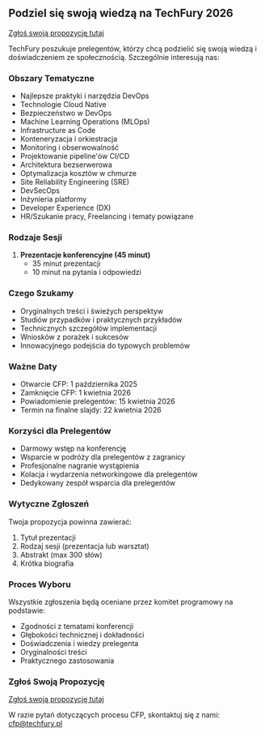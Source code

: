 <!--
.. title: Call for Papers (CFP)
.. slug: cfp
.. date: 2025-10-02 12:00:00 UTC
.. tags:
.. category:
.. link:
.. description: Information for TechFury conference sponsors
.. type: text
-->

## Podziel się swoją wiedzą na TechFury 2026

[Zgłoś swoją propozycję tutaj](https://docs.google.com/forms/d/e/1FAIpQLSfkq8_XaaOXTWZ-lQWUl1yfkJt6Eh2allJRl99rtlvVvQfBGA/viewform?usp=dialog)

TechFury poszukuje prelegentów, którzy chcą podzielić się swoją wiedzą i doświadczeniem ze społecznością. Szczególnie interesują nas:

### Obszary Tematyczne

- Najlepsze praktyki i narzędzia DevOps
- Technologie Cloud Native
- Bezpieczeństwo w DevOps
- Machine Learning Operations (MLOps)
- Infrastructure as Code
- Konteneryzacja i orkiestracja
- Monitoring i obserwowalność
- Projektowanie pipeline'ów CI/CD
- Architektura bezserwerowa
- Optymalizacja kosztów w chmurze
- Site Reliability Engineering (SRE)
- DevSecOps
- Inżynieria platformy
- Developer Experience (DX)
- HR/Szukanie pracy, Freelancing i tematy powiązane

### Rodzaje Sesji

1. **Prezentacje konferencyjne (45 minut)**
     - 35 minut prezentacji
     - 10 minut na pytania i odpowiedzi

### Czego Szukamy

- Oryginalnych treści i świeżych perspektyw
- Studiów przypadków i praktycznych przykładów
- Technicznych szczegółów implementacji
- Wniosków z porażek i sukcesów
- Innowacyjnego podejścia do typowych problemów

### Ważne Daty

- Otwarcie CFP: 1 października 2025
- Zamknięcie CFP: 1 kwietnia 2026
- Powiadomienie prelegentów: 15 kwietnia 2026
- Termin na finalne slajdy: 22 kwietnia 2026

### Korzyści dla Prelegentów

- Darmowy wstęp na konferencję
- Wsparcie w podróży dla prelegentów z zagranicy
- Profesjonalne nagranie wystąpienia
- Kolacja i wydarzenia networkingowe dla prelegentów
- Dedykowany zespół wsparcia dla prelegentów

### Wytyczne Zgłoszeń

Twoja propozycja powinna zawierać:

1. Tytuł prezentacji
2. Rodzaj sesji (prezentacja lub warsztat)
3. Abstrakt (max 300 słów)
5. Krótka biografia

### Proces Wyboru

Wszystkie zgłoszenia będą oceniane przez komitet programowy na podstawie:

- Zgodności z tematami konferencji
- Głębokości technicznej i dokładności
- Doświadczenia i wiedzy prelegenta
- Oryginalności treści
- Praktycznego zastosowania

### Zgłoś Swoją Propozycję

[Zgłoś swoją propozycję tutaj](https://docs.google.com/forms/d/e/1FAIpQLSfkq8_XaaOXTWZ-lQWUl1yfkJt6Eh2allJRl99rtlvVvQfBGA/viewform?usp=dialog)

W razie pytań dotyczących procesu CFP, skontaktuj się z nami: cfp@techfury.pl